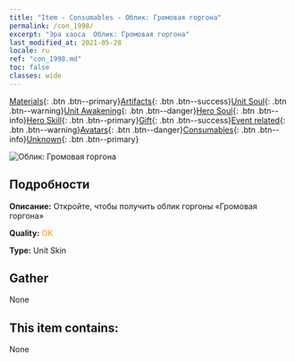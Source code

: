 ```yaml
---
title: "Item - Consumables - Облик: Громовая горгона"
permalink: /con_1998/
excerpt: "Эра хаоса  Облик: Громовая горгона"
last_modified_at: 2021-05-28
locale: ru
ref: "con_1998.md"
toc: false
classes: wide
---
```

 [Materials](/ItemsRU/){: .btn .btn--primary}[Artifacts](/ItemsRU/Artifacts/){: .btn .btn--success}[Unit Soul](/ItemsRU/UnitSoul/){: .btn .btn--warning}[Unit Awakening](/ItemsRU/UnitAwakening/){: .btn .btn--danger}[Hero Soul](/ItemsRU/HeroSoul/){: .btn .btn--info}[Hero Skill](/ItemsRU/HeroSkill/){: .btn .btn--primary}[Gift](/ItemsRU/Gift/){: .btn .btn--success}[Event related](/ItemsRU/Events/){: .btn .btn--warning}[Avatars](/ItemsRU/Avatars/){: .btn .btn--danger}[Consumables](/ItemsRU/Consumables/){: .btn .btn--info}[Unknown](/ItemsRU/Unknown/){: .btn .btn--primary}

 ![Облик: Громовая горгона](/images/u/ti_manniupifu.jpg)

## Подробности
 **Описание:** Откройте, чтобы получить облик горгоны «Громовая горгона»

 **Quality:** <span style="color: #FF8C00">OK</span>

 **Type:** Unit Skin

## Gather

  None

## This item contains:

  None

